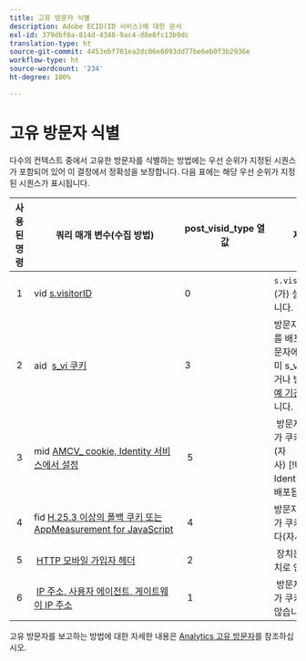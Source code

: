 ```yaml
---
title: 고유 방문자 식별
description: Adobe ECID(ID 서비스)에 대한 문서
exl-id: 379dbf0a-814d-4348-9ac4-d0e8fc13b9dc
translation-type: ht
source-git-commit: 4453ebf701ea2dc06e6093dd77be6eb0f3b2936e
workflow-type: ht
source-wordcount: '234'
ht-degree: 100%

---
```


# 고유 방문자 식별

다수의 컨텍스트 중에서 고유한 방문자를 식별하는 방법에는 우선 순위가 지정된 시퀀스가 포함되어 있어 이 결정에서 정확성을 보장합니다. 다음 표에는 해당 우선 순위가 지정된 시퀀스가 표시됩니다.

| 사용된 명령 | 쿼리 매개 변수(수집 방법) | post_visid_type 열 값 | 제공 시점 |
|---|---|---|---|
|  1  | vid [s.visitorID](https://docs.adobe.com/content/help/ko-KR/analytics/technotes/visitor-identification.html)  | 0  | `s.visitorID`이(가) 설정되어 있습니다. |
|  2  | aid  [s_vi 쿠키](https://docs.adobe.com/content/help/ko-KR/analytics/technotes/visitor-identification.html)  | 3  | 방문자 ID 서비스를 배포하기 전 방문자에게 이미 s_vi 쿠키가 있었거나 방문자 ID [유예 기간](https://docs.adobe.com/content/help/ko-KR/id-service/using/reference/analytics-reference/grace-period.html)을 구성했습니다.  |
|  3  | mid [AMCV_ cookie, Identity 서비스에서 설정](https://docs.adobe.com/content/help/ko-KR/id-service/using/home.html)  |  5  |  방문자의 브라우저가 쿠키를 승인하고 (자사) [!UICONTROL Identity 서비스]가 배포됩니다.  |
|  4  | fid [H.25.3 이상의 폴백 쿠키 또는 AppMeasurement for JavaScript](https://docs.adobe.com/content/help/ko-KR/analytics/technotes/visitor-identification.html)  |  4  | 방문자의 브라우저가 쿠키를 승인합니다(자사).  |
|  5  |  [HTTP 모바일 가입자 헤더](https://docs.adobe.com/content/help/ko-KR/analytics/technotes/visitor-identification.html)  |  2  |  장치는 모바일 장치로 인식됩니다.  |
|  6  |  [IP 주소, 사용자 에이전트, 게이트웨이 IP 주소](https://docs.adobe.com/content/help/ko-KR/analytics/technotes/visitor-identification.html)  |  1  |  방문자의 브라우저가 쿠키를 승인하지 않습니다. |

고유 방문자를 보고하는 방법에 대한 자세한 내용은 [Analytics 고유 방문자](https://docs.adobe.com/content/help/ko-KR/analytics/components/variables/dimensions-reports/reports-unique-visitors-v15-dsc.html)를 참조하십시오.
